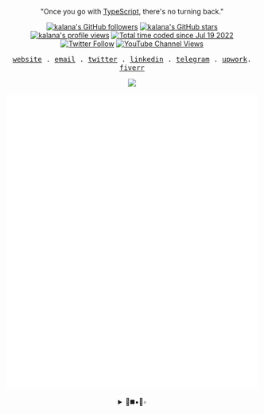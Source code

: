 <!--[github profile card](https://readme-cards.vercel.app/profile-card?name=kalanakt&subtitle=FRONT%20END%20DEVELOPER)
-->

<p align="center">"Once you go with <a href="https://github.com/microsoft/TypeScript">TypeScript</a>, there's no turning back."</p>
<p align="center">
<a title="kalana's GitHub followers " href="https://github.com/kalanakt" ><img src="https://img.shields.io/github/followers/kalanakt?style=social" alt="kalana's GitHub followers"></a>
<a title="GitHub stars " href="https://github.com/kalanakt" ><img src="https://img.shields.io/github/stars/kalanakt?style=social" alt="kalana's GitHub stars "></a>
<a title="kalana's profile views " href="https://github.com/kalanakt" ><img src="https://komarev.com/ghpvc/?username=kalanakt&label=Profile%20views" alt="kalana's profile views"></a>
<a title="kalana's wakatime stats" href="https://wakatime.com/@02730fe5-73e8-4bcc-8539-6b00eeae1e15"><img src="https://wakatime.com/badge/user/02730fe5-73e8-4bcc-8539-6b00eeae1e15.svg" alt="Total time coded since Jul 19 2022" /></a>
<a title="Twitter Follow" href="https://twitter.com/kalanakt__" ><img alt="Twitter Follow" src="https://img.shields.io/twitter/follow/kalanakt__?label=follow&style=social"></a>
<a title="YouTube Channel Views" href="https://bit.ly/iamktyoutube" ><img alt="YouTube Channel Views" src="https://img.shields.io/youtube/channel/views/UC6LqyY4t6lYLBb1iQxxiL3Q?style=social"></a>
</p>

<p align="center">
  <samp>
    <a href="http://kalanakt.vercel.app/">website</a> .
    <a href="mailto:e19198@eng.pdn.ac.lk">email</a> .
    <a href="https://twitter.com/kalanakt__">twitter</a> .
    <a href="https://www.linkedin.com/in/kalanakt">linkedin</a> .
    <a href="https://t.me/kinu6">telegram</a> .
    <a href="https://www.upwork.com/freelancers/~01117162318f682780">upwork</a>.
    <a href="http://www.fiverr.com/kalanakt">fiverr</a>
  </samp>
</p>
 
<p align="center">
  <a href="https://skillicons.dev">
    <img src="https://skillicons.dev/icons?i=astro,docker,figma,flutter,go,kotlin,mongodb,nextjs,nodejs,nuxtjs,py,react,remix,rust,solidjs,svelte,tailwind,ts,vite,vue&perline=10" />
  </a>
</p>

<p align="center">
  <img src="https://github.com/kalanakt/kalanakt/blob/main/generated/overview.svg#gh-dark-mode-only" alt="GitHub Statistics Card" title="GitHub Statistics"/>
  <img src="https://github.com/kalanakt/kalanakt/blob/main/generated/languages.svg#gh-dark-mode-only" alt="Used Languages Card" title="Used Languages"/>
</p>

<details align="center">
  <summary>🔘◼️▪️🔷▫️</summary>

  <br/>
  <h1><i>You just crack the code!</i></h1>
  <img src="https://wakatime.com/share/@codexo/cc99ae36-9c1e-431d-ad55-38c535513330.svg" width="400px" alt="kalanakt wakatime lang stats"/>
  <img src="https://wakatime.com/share/@codexo/9a2e96c0-79dc-4471-a6c1-bc9c23b545c2.svg" width="400px" alt="kalanakt wakatime cording stats"/>
  <img src="https://wakatime.com/share/@codexo/8bd6f04a-e23a-44bf-9e83-6c497d7bac8f.svg" width="400px" alt="kalanakt wakatime editor stats"/>
  <img src="https://wakatime.com/share/@codexo/06d25463-a280-4661-930c-82571ca5cd71.svg" width="400px" alt="kalanakt wakatime os stats"/>
  <img src="https://wakatime.com/share/@codexo/15543a9c-d752-423c-91ae-e6fea2c7db74.svg" width="400px" alt="kalanakt wakatime debug stats"/>
</details>
    
<!--  <p align="center">
  <img src="https://count.getloli.com/get/@:kalanakt" alt=":kalanakt" />
</p>  -->
<!-- Edit here -->

<!--
| [![github repo card](https://readme-cards.vercel.app/repo-card?name=kalanakt&repo=All-Url-Uploader)](https://github.com/kalanakt/All-Url-Uploader) |  [![github repo card](https://readme-cards.vercel.app/repo-card?name=kalanakt&repo=buymeacoffee)](https://github.com/kalanakt/buymeacoffee)  |
|---|---|
| ![github repo card](https://readme-cards.vercel.app/repo-card?name=kalanakt&repo=github-readme-cards)  | ![github repo card](https://readme-cards.vercel.app/repo-card?name=kalanakt&repo=nuxtailwind )  |
|  ![github repo card](https://readme-cards.vercel.app/repo-card?name=kalanakt&repo=cv-site  ) |  ![github repo card](https://readme-cards.vercel.app/repo-card?name=kalanakt&repo=react-svg-icons) | 
-->



